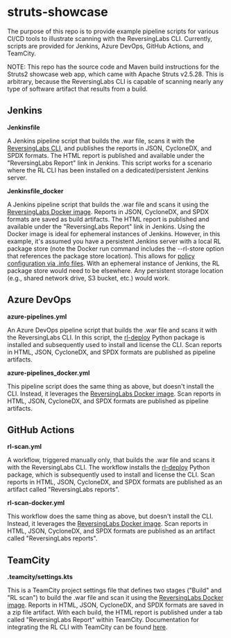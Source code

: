# struts-showcase
The purpose of this repo is to provide example pipeline scripts for various CI/CD tools to illustrate scanning with the ReversingLabs CLI. Currently, scripts are provided for Jenkins, Azure DevOps, GitHub Actions, and TeamCity.

NOTE: This repo has the source code and Maven build instructions for the Struts2 showcase web app, which came with Apache Struts v2.5.28. This is arbitrary, because the ReversingLabs CLI is capable of scanning nearly any type of software artifact that results from a build.

## Jenkins

**Jenkinsfile**

A Jenkins pipeline script that builds the .war file, scans it with the [ReversingLabs CLI](https://docs.secure.software/cli/), and publishes the reports in JSON, CycloneDX, and SPDX formats. The HTML report is published and available under the "ReversingLabs Report" link in Jenkins. This script works for a scenario where the RL CLI has been installed on a dedicated/persistent Jenkins server.

**Jenkinsfile_docker**

A Jenkins pipeline script that builds the .war file and scans it using the [ReversingLabs Docker image](https://hub.docker.com/r/reversinglabs/rl-scanner). Reports in JSON, CycloneDX, and SPDX formats are saved as build artifacts. The HTML report is published and available under the "ReversingLabs Report" link in Jenkins. Using the Docker image is ideal for ephemeral instances of Jenkins. However, in this example, it's assumed you have a persistent Jenkins server with a local RL package store (note the Docker run command includes the --rl-store option that references the package store location). This allows for [policy configuration via .info files](https://docs.secure.software/cli/configuration/policy-configuration#policy-configuration-files). With an ephemeral instance of Jenkins, the RL package store would need to be elsewhere. Any persistent storage location (e.g., shared network drive, S3 bucket, etc.) would work.

## Azure DevOps

**azure-pipelines.yml**

An Azure DevOps pipeline script that builds the .war file and scans it with the ReversingLabs CLI. In this script, the [rl-deploy](https://pypi.org/project/rl-deploy/) Python package is installed and subsequently used to install and license the CLI. Scan reports in HTML, JSON, CycloneDX, and SPDX formats are published as pipeline artifacts.

**azure-pipelines_docker.yml**

This pipeline script does the same thing as above, but doesn't install the CLI. Instead, it leverages the [ReversingLabs Docker image](https://hub.docker.com/r/reversinglabs/rl-scanner).  Scan reports in HTML, JSON, CycloneDX, and SPDX formats are published as pipeline artifacts.

## GitHub Actions

**rl-scan.yml**

A workflow, triggered manually only, that builds the .war file and scans it with the ReversingLabs CLI. The workflow installs the [rl-deploy](https://pypi.org/project/rl-deploy/) Python package, which is subsequently used to install and license the CLI. Scan reports in HTML, JSON, CycloneDX, and SPDX formats are published as an artifact called "ReversingLabs reports".

**rl-scan-docker.yml**

This workflow does the same thing as above, but doesn't install the CLI. Instead, it leverages the [ReversingLabs Docker image](https://hub.docker.com/r/reversinglabs/rl-scanner). Scan reports in HTML, JSON, CycloneDX, and SPDX formats are published as an artifact called "ReversingLabs reports".

## TeamCity

**.teamcity/settings.kts**

This is a TeamCity project settings file that defines two stages ("Build" and "RL scan") to build the .war file and scan it using the [ReversingLabs Docker image](https://hub.docker.com/r/reversinglabs/rl-scanner). Reports in HTML, JSON, CycloneDX, and SPDX formats are saved in a zip file artifact. With each build, the HTML report is published under a tab called "ReversingLabs Report" within TeamCity. Documentation for integrating the RL CLI with TeamCity can be found [here](https://docs.secure.software/cli/integrations/teamcity).
